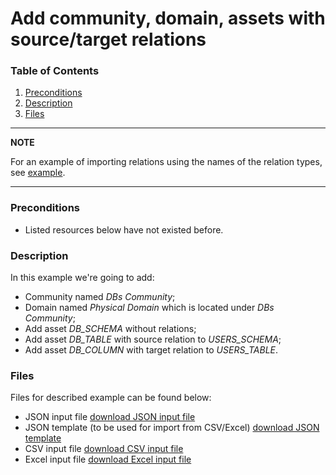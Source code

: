 # Add community, domain, assets with source/target relations

### Table of Contents  
1. [Preconditions](#preconditions)  
1. [Description](#description)
1. [Files](#files)

---
**NOTE**

For an example of importing relations using the names of the relation types, see [example](../add-community-domain-assets-relations-by-names/README.md).

---

<a name="preconditions"></a>
### Preconditions
- Listed resources below have not existed before.


<a name="description"></a>
### Description 
In this example we're going to add:
- Community named _DBs Community_;
- Domain named _Physical Domain_ which is located under _DBs Community_;
- Add asset _DB_SCHEMA_ without relations;
- Add asset _DB_TABLE_ with source relation to _USERS_SCHEMA_;
- Add asset _DB_COLUMN_ with target relation to _USERS_TABLE_.


<a name="files"></a>
### Files
Files for described example can be found below:

- JSON input file [download JSON input file](relations.json)
- JSON template (to be used for import from CSV/Excel) [download JSON template](relations-template.json)
- CSV input file [download CSV input file](relations.csv)
- Excel input file [download Excel input file](relations.xlsx)

